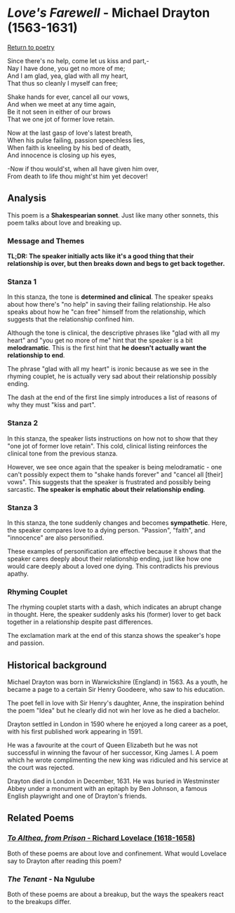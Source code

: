# *Love's Farewell* - Michael Drayton (1563-1631)

[Return to poetry](/english/poetry)

Since there's no help, come let us kiss and part,-<br/>
Nay I have done, you get no more of me;<br/>
And I am glad, yea, glad with all my heart,<br/>
That thus so cleanly I myself can free;

Shake hands for ever, cancel all our vows,<br/>
And when we meet at any time again,<br/>
Be it not seen in either of our brows<br/>
That we one jot of former love retain.

Now at the last gasp of love's latest breath,<br/>
When his pulse failing, passion speechless lies,<br/>
When faith is kneeling by his bed of death,<br/>
And innocence is closing up his eyes,

-Now if thou would'st, when all have given him over,<br/>
From death to life thou might'st him yet decover!

## Analysis

This poem is a **Shakespearian sonnet**. Just like many other sonnets, this poem talks about love and breaking up.

### Message and Themes

**TL;DR: The speaker initially acts like it's a good thing that their relationship is over, but then breaks down and begs to get back together.**

### Stanza 1

In this stanza, the tone is **determined and clinical**. The speaker speaks about how there's "no help" in saving their failing relationship. He also speaks about how he "can free" himself from the relationship, which suggests that the relationship confined him.

Although the tone is clinical, the descriptive phrases like "glad with all my heart" and "you get no more of me" hint that the speaker is a bit **melodramatic**. This is the first hint that **he doesn't actually want the relationship to end**.

The phrase "glad with all my heart" is ironic because as we see in the rhyming couplet, he is actually very sad about their relationship possibly ending.

The dash at the end of the first line simply introduces a list of reasons of why they must "kiss and part".

### Stanza 2

In this stanza, the speaker lists instructions on how not to show that they "one jot of former love retain". This cold, clinical listing reinforces the clinical tone from the previous stanza.

However, we see once again that the speaker is being melodramatic - one can't possibly expect them to "shake hands forever" and "cancel all [their] vows". This suggests that the speaker is frustrated and possibly being sarcastic. **The speaker is emphatic about their relationship ending**.

### Stanza 3

In this stanza, the tone suddenly changes and becomes **sympathetic**. Here, the speaker compares love to a dying person. "Passion", "faith", and "innocence" are also personified.

These examples of personification are effective because it shows that the speaker cares deeply about their relationship ending, just like how one would care deeply about a loved one dying. This contradicts his previous apathy.

### Rhyming Couplet

The rhyming couplet starts with a dash, which indicates an abrupt change in thought. Here, the speaker suddenly asks his (former) lover to get back together in a relationship despite past differences.

The exclamation mark at the end of this stanza shows the speaker's hope and passion.

## Historical background

Michael Drayton was born in Warwickshire (England) in 1563. As a youth, he became a page to a certain Sir Henry Goodeere, who saw to his education.

The poet fell in love with Sir Henry's daughter, Anne, the inspiration behind the poem "Idea" but he clearly did not win her love as he died a bachelor.

Drayton settled in London in 1590 where he enjoyed a long career as a poet, with his first published work appearing in 1591.

He was a favourite at the court of Queen Elizabeth but he was not successful in winning the favour of her successor, King James I. A poem which he wrote complimenting the new king was ridiculed and his service at the court was rejected.

Drayton died in London in December, 1631. He was buried in Westminster Abbey under a monument with an epitaph by Ben Johnson, a famous English playwright and one of Drayton's friends.

## Related Poems

### [*To Althea, from Prison* - Richard Lovelace (1618-1658)](to-althea-from-prison)

Both of these poems are about love and confinement. What would Lovelace say to Drayton after reading this poem?

### *The Tenant* - Na Ngulube

Both of these poems are about a breakup, but the ways the speakers react to the breakups differ.
